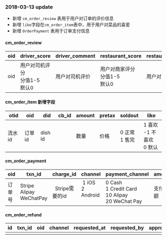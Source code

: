 ### 2018-03-13 update	
- 新增 `cm_order_review` 表用于用户对订单的评价信息
- 新增 `like`字段在`cm_order_item`表中，用于用户对菜品的喜爱
- 新增 `OrderPayment` 表用于订单支付信息


#### cm_order_review

| oid  | driver_score                             | driver_comment | restaurant_score                         | restaurant_comment |
| ---- | ---------------------------------------- | -------------- | ---------------------------------------- | ------------------ |
| oid  | 用户对司机评分 <br />分值1-5 <br />默认0 | 用户对司机评价 | 用户对商家评分<br /> 分值1-5 <br />默认0 | 用户对商家评价     |



#### cm_order_item 新增字段

| otid   | oid    | did     | cb_id | amount | pretax | soldout            | like                                     |
| ------ | ------ | ------- | ----- | ------ | ------ | ------------------ | ---------------------------------------- |
| 流水id | 订单id | dish id |       | 数量   | 价格   | 0 正常<br />1 售完 | 1 喜欢<br /> -1 不喜欢<br /> 0 默认<br /> |



#### cm_order_payment

| oid    | txn_id                             | charge_id | channel | payment_channel                                             | amount   | paid_at  | payment_status                                         |
| ------ | ---------------------------------- | --------- | ------- | ----------------------------------------------------------- | -------- | -------- | ------------------------------------------------------ |
| 订单号 | Stripe <br />Alipay<br />WeChatPay |    Stripe需要的id       |  1 iOS<br />2 Android       | 0 Cash<br />1 Credit Card<br />10 Alipay<br />20 WeChat Pay | 支付金额 | 支付时间 | 0 New<br />10 Authorized<br />20 Paid<br />30 Refunded |

#### cm_order_refund 

| id   | txn_id | oid  | channel | requested_at | requested_by | approved_at | approved_by | notes |
| ---- | ------ | ---- | ------- | ------------ | ------------ | ----------- | ----------- | ----- |
|      |        |      |         |              |              |             |             |       |
